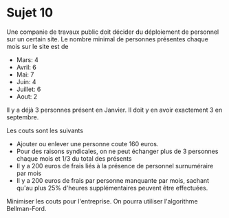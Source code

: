 # Sujet 10

Une companie de travaux public doit décider du déploiement de personnel
sur un certain site.
Le nombre minimal de personnes présentes chaque mois sur le site est de

- Mars: 4
- Avril: 6
- Mai: 7
- Juin: 4
- Juillet: 6
- Aout: 2

Il y a déjà 3 personnes présent en Janvier.
Il doit y en avoir exactement 3 en septembre.

Les couts sont les suivants

- Ajouter ou enlever une personne coute 160 euros.
- Pour des raisons syndicales, on ne peut échanger
  plus de 3 personnes chaque mois et 1/3 du total des présents
- Il y a 200 euros de frais liés à la présence de personnel surnuméraire par mois
- Il y a 200 euros de frais par personne manquante par mois,
  sachant qu'au plus 25% d'heures supplémentaires peuvent être effectuées.

Minimiser les couts pour l'entreprise.
On pourra utiliser l'algorithme Bellman-Ford.
